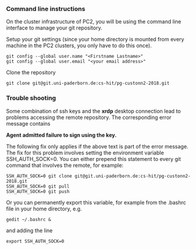 ### Command line instructions
On the cluster infrastructure of PC2, you will be using the command line interface to manage your git repository.

Setup your git settings (since your home directory is mounted from every machine in the PC2 clusters, you only have to do this once).

```
git config --global user.name "<Firstname Lastname>"
git config --global user.email "<your email address>"
```

Clone the repository

```
git clone git@git.uni-paderborn.de:cs-hit/pg-custonn2-2018.git
```

### Trouble shooting

Some combination of ssh keys and the **xrdp** desktop connection lead to problems accessing the remote repository. The corresponding error message contains 

**Agent admitted failure to sign using the key.**

The following fix only applies if the above text is part of the error message. The fix for this problem involves setting the environment variable SSH\_AUTH\_SOCK=0. You can either prepend this statement to every git command that involves the remote, for example:

```
SSH_AUTH_SOCK=0 git clone git@git.uni-paderborn.de:cs-hit/pg-custonn2-2018.git
SSH_AUTH_SOCK=0 git pull
SSH_AUTH_SOCK=0 git push
```

Or you can permanently export this variable, for example from the .bashrc file in your home directory, e.g.

```
gedit ~/.bashrc &
```

and adding the line

```
export SSH_AUTH_SOCK=0
```

